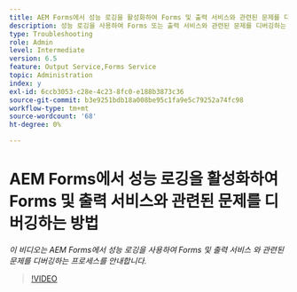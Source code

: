 ```yaml
---
title: AEM Forms에서 성능 로깅을 활성화하여 Forms 및 출력 서비스와 관련된 문제를 디버깅하는 방법
description: 성능 로깅을 사용하여 Forms 또는 출력 서비스와 관련된 문제를 디버깅하는 단계
type: Troubleshooting
role: Admin
level: Intermediate
version: 6.5
feature: Output Service,Forms Service
topic: Administration
index: y
exl-id: 6ccb3053-c28e-4c23-8fc0-e188b3873c36
source-git-commit: b3e9251bdb18a008be95c1fa9e5c79252a74fc98
workflow-type: tm+mt
source-wordcount: '68'
ht-degree: 0%

---
```


# AEM Forms에서 성능 로깅을 활성화하여 Forms 및 출력 서비스와 관련된 문제를 디버깅하는 방법

*이 비디오는 AEM Forms에서 성능 로깅을 사용하여 Forms 및 출력 서비스 와 관련된 문제를 디버깅하는 프로세스를 안내합니다.*

>[!VIDEO](https://video.tv.adobe.com/v/335499?quality=12&learn=on)
